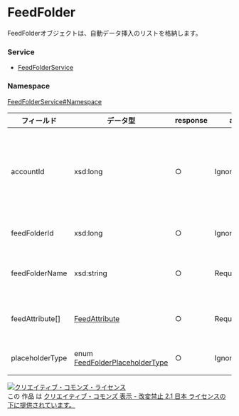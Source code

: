 # FeedFolder
FeedFolderオブジェクトは、自動データ挿入のリストを格納します。

### Service
+ [FeedFolderService](../../services/FeedFolderService.md)

### Namespace
[FeedFolderService#Namespace](../../services/FeedFolderService.md#namespace)

| フィールド | データ型 |  response | add | set | remove | 説明 |
|---|---|---|---|---|---|---|
| accountId| xsd:long|  ○| Ignore| Ignore| Ignore| アカウントIDです。<br>※入稿の仕様変更により不要になりました。 |
| feedFolderId| xsd:long|  ○| Ignore| Requirement<br>Not updatable| Requirement<br>Not updatable| FeedフォルダIDです。 |
| feedFolderName| xsd:string| ○| Requirement| Ignore| Ignore| Feedフォルダのリスト名です。 |
| feedAttribute[]| <a href="FeedAttribute.md">FeedAttribute</a>| ○| Requirement| Requirement| Ignore| Feedの属性（カラム）情報です。 |
| placeholderType| enum <a href="FeedFolderPlaceholderType.md">FeedFolderPlaceholderType</a>| ○| Ignore| Ignore| Ignore| FeedItemの種類です。 |

<a rel="license" href="http://creativecommons.org/licenses/by-nd/2.1/jp/"><img alt="クリエイティブ・コモンズ・ライセンス" style="border-width:0" src="https://i.creativecommons.org/l/by-nd/2.1/jp/88x31.png" /></a><br />この 作品 は <a rel="license" href="http://creativecommons.org/licenses/by-nd/2.1/jp/">クリエイティブ・コモンズ 表示 - 改変禁止 2.1 日本 ライセンスの下に提供されています。</a>
